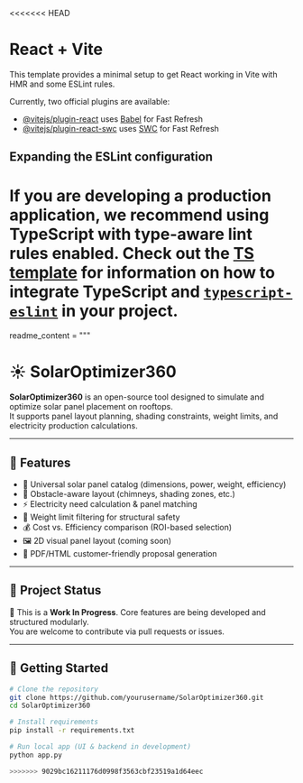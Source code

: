<<<<<<< HEAD
# React + Vite

This template provides a minimal setup to get React working in Vite with HMR and some ESLint rules.

Currently, two official plugins are available:

- [@vitejs/plugin-react](https://github.com/vitejs/vite-plugin-react/blob/main/packages/plugin-react) uses [Babel](https://babeljs.io/) for Fast Refresh
- [@vitejs/plugin-react-swc](https://github.com/vitejs/vite-plugin-react/blob/main/packages/plugin-react-swc) uses [SWC](https://swc.rs/) for Fast Refresh

## Expanding the ESLint configuration

If you are developing a production application, we recommend using TypeScript with type-aware lint rules enabled. Check out the [TS template](https://github.com/vitejs/vite/tree/main/packages/create-vite/template-react-ts) for information on how to integrate TypeScript and [`typescript-eslint`](https://typescript-eslint.io) in your project.
=======
readme_content = """
# ☀️ SolarOptimizer360

**SolarOptimizer360** is an open-source tool designed to simulate and optimize solar panel placement on rooftops.  
It supports panel layout planning, shading constraints, weight limits, and electricity production calculations.

---

## 🔧 Features

- 📐 Universal solar panel catalog (dimensions, power, weight, efficiency)
- 🌇 Obstacle-aware layout (chimneys, shading zones, etc.)
- ⚡ Electricity need calculation & panel matching
- 🧱 Weight limit filtering for structural safety
- 💰 Cost vs. Efficiency comparison (ROI-based selection)
- 🖼️ 2D visual panel layout (coming soon)
- 📄 PDF/HTML customer-friendly proposal generation

---

## 🧪 Project Status

🚧 This is a **Work In Progress**. Core features are being developed and structured modularly.  
You are welcome to contribute via pull requests or issues.

---

## 🚀 Getting Started

```bash
# Clone the repository
git clone https://github.com/yourusername/SolarOptimizer360.git
cd SolarOptimizer360

# Install requirements
pip install -r requirements.txt

# Run local app (UI & backend in development)
python app.py

>>>>>>> 9029bc16211176d0998f3563cbf23519a1d64eec
